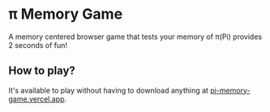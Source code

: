 # π Memory Game

A memory centered browser game that tests your memory of π(Pi) provides 2 seconds of fun!

## How to play?

It's available to play without having to download anything at [pi-memory-game.vercel.app](https://pi-memory-game.vercel.app/).
